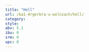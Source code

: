 ```yaml
---
title: "Hell"
url: /ba1-4rgerbra-u-wolnzach/hell/
category: 
style: 
abv: 5.1
ibu: 0
srm: 0
upc: 0
---
```


